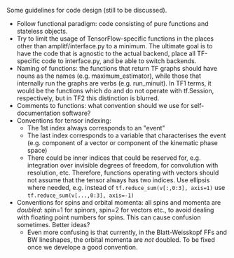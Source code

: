 Some guidelines for code design (still to be discussed). 

   * Follow functional paradigm: code consisting of pure functions and stateless objects. 
   * Try to limit the usage of TensorFlow-specific functions in the places other than amplitf/interface.py to a minimum. The ultimate goal is to have the code that is agnostic to the actual backend, place all TF-specific code to interface.py, and be able to switch backends. 
   * Naming of functions: the functions that return TF graphs should have nouns as the names (e.g. maximum_estimator), while those that internally run the graphs are verbs (e.g. run_minuit). In TF1 terms, it would be the functions which do and do not operate with tf.Session, respectively, but in TF2 this distinction is blurred. 
   * Comments to functions: what convention should we use for self-documentation software? 
   * Conventions for tensor indexing: 
      * The 1st index always corresponds to an "event"
      * The last index corresponds to a variable that characterises the event (e.g. component of a vector or component of the kinematic phase space)
      * There could be inner indices that could be reserved for, e.g. integration over invisible degrees of freedom, for convolution with resolution, etc. Therefore, functions operating with vectors should not assume that the tensor always has two indices. Use ellipsis where needed, e.g. instead of 
```tf.reduce_sum(v[:,0:3], axis=1)``` 
use 
```tf.reduce_sum(v[...,0:3], axis=-1)```
   * Conventions for spins and orbital momenta: all spins and momenta are *doubled*: spin=1 for spinors, spin=2 for vectors etc., to avoid dealing with floating point numbers for spins. This can cause confusion sometimes. Better ideas? 
      * Even more confusing is that currently, in the Blatt-Weisskopf FFs and BW lineshapes, the orbital momenta are *not* doubled. To be fixed once we develope a good convention. 

